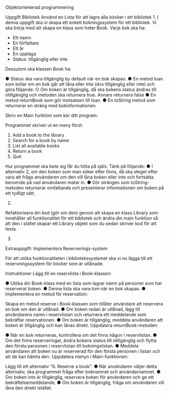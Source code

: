 Objektorienterad programmering

Uppgift Bibliotek
Använd en Lista för att lagra alla böcker i ett bibliotek
1.
I denna uppgift ska vi skapa ett enkelt bokningssystem för ett bibliotek. Vi ska börja med
att skapa en klass som heter Book. Varje bok ska ha:

- Ett namn
- En författare
- Ett år
- En upplaga
- Status: tillgänglig eller inte

Dessutom ska klassen Book ha:

● Status ska vara tillgänglig by default när en bok skapas.
● En metod loan som kollar om en bok går att låna eller inte (dvs tillgänglig eller inte) och göra följande:
  ○ Om boken är tillgänglig, då ska bokens status ändras till otillgänglig och metoden ska returnera true. Annars returnera false
● En metod returnBook som gör motsatsen till loan.
● En toString metod som returnerar en sträng med bokinformationen.

Skriv en Main funktion som kör ditt program:

Programmet skriver ut en meny först:
1. Add a book to the library
2. Search for a book by name
3. List all available books
4. Return a book
5. Quit

Hur programmet ska bete sig får du hitta på själv. Tänk på följande:
● I alternativ 2, om den boken som man söker efter finns, då ska steget efter vara att fråga användaren om den vill låna boken eller inte och fortsätta beroende på vad användaren matar in.
● Gör strängen som toString-metoden returnerar omfattande och presenterar informationen om boken på ett tydligt sätt.

2.
Refaktorisera din kod (gör om den) genom att skapa en klass Library som innehåller all funktionalitet för ett bibliotek och ändra din main funktion så att den i stället skapar ett Library objekt som du sedan skriver kod för att testa.

3.
Extrauppgift: Implementera Reserverings-system

För att utöka funktionaliteten i bibliotekssystemet ska vi nu lägga till ett reservningssystem för böcker som är utlånade.

Instruktioner
Lägg till en reservlista i Book-klassen:

● Utöka din Book-klass med en lista som lagrar namn på personer som har reserverat boken.
● Denna lista ska vara tom när en bok skapas.
● Implementera en metod för reservation:

Skapa en metod reserve i Book-klassen som tillåter användare att reservera en bok om den är utlånad.
● Om boken redan är utlånad, lägg till användarens namn i reservlistan och returnera ett meddelande som bekräftar reservationen.
● Om boken är tillgänglig, meddela användaren att boken är tillgänglig och kan lånas direkt.
Uppdatera returnBook-metoden:

● När en bok returneras, kontrollera om det finns någon i reservlistan.
● Om det finns reserveringar, ändra bokens status till otillgänglig och flytta den första personen i reservlistan till bokningslistan.
● Meddela användaren att boken nu är reserverad för den första personen i listan och att de kan hämta den.
Uppdatera menyn i Main-funktionen:

Lägg till ett alternativ "6. Reserve a book".
● När användaren väljer detta alternativ, ska programmet fråga efter boknamnet och användarnamnet.
● Om boken inte är tillgänglig, reservera boken för användaren och ge ett bekräftelsemeddelande.
● Om boken är tillgänglig, fråga om användaren vill låna den direkt istället.
